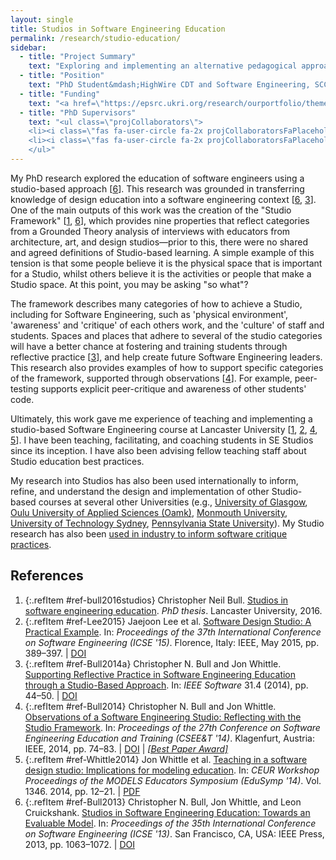```yaml
---
layout: single
title: Studios in Software Engineering Education
permalink: /research/studio-education/
sidebar:
  - title: "Project Summary"
    text: "Exploring and implementing an alternative pedagogical approach in Software Engineering, studio-based learning."
  - title: "Position"
    text: "PhD Student&mdash;HighWire CDT and Software Engineering, SCC, Lancaster University (2010-2015)"
  - title: "Funding"
    text: "<a href=\"https://epsrc.ukri.org/research/ourportfolio/themes/digitaleconomy/activities/cdts/\">HighWire CDT (EPSRC)</a>"
  - title: "PhD Supervisors"
    text: "<ul class=\"projCollaborators\">
    <li><i class=\"fas fa-user-circle fa-2x projCollaboratorsFaPlaceholder\" aria-hidden=\"true\"></i>Jon Whittle</li>
    <li><i class=\"fas fa-user-circle fa-2x projCollaboratorsFaPlaceholder\" aria-hidden=\"true\"></i>Leon Cruickshank</li>
    </ul>"
---
```


<!-- markdownlint-disable MD033 -->

My PhD research explored the education of software engineers using a studio-based approach \[[6][Bull2013]\]. This research was grounded in transferring knowledge of design education into a software engineering context \[[6][Bull2013], [3][Bull2014a]\]. One of the main outputs of this work was the creation of the "Studio Framework" \[[1][bull2016studios], [6][Bull2013]\], which provides nine properties that reflect categories from a Grounded Theory analysis of interviews with educators from architecture, art, and design studios&mdash;prior to this, there were no shared and agreed definitions of Studio-based learning. A simple example of this tension is that some people believe it is the physical space that is important for a Studio, whilst others believe it is the activities or people that make a Studio space. At this point, you may be asking "so what"?

The framework describes many categories of how to achieve a Studio, including for Software Engineering, such as 'physical environment', 'awareness' and 'critique' of each others work, and the 'culture' of staff and students. Spaces and places that adhere to several of the studio categories will have a better chance at fostering and training students through reflective practice \[[3][Bull2014a]\], and help create future Software Engineering leaders. This research also provides examples of how to support specific categories of the framework, supported through observations \[[4][Bull2014]\]. For example, peer-testing supports explicit peer-critique and awareness of other students' code.

Ultimately, this work gave me experience of teaching and implementing a studio-based Software Engineering course at Lancaster University \[[1][bull2016studios], [2][Lee2015], [4][Bull2014], [5][Whittle2014]\]. I have been teaching, facilitating, and coaching students in SE Studios since its inception. I have also been advising fellow teaching staff about Studio education best practices.

My research into Studios has also been used internationally to inform, refine, and understand the design and implementation of other Studio-based courses at several other Universities (e.g., [University of Glasgow](https://doi.org/10.1109/CSEET.2017.23 "Experimenting with Realism in Software Engineering Team Projects: An Experience Report"), [Oulu University of Applied Sciences (Oamk)](https://www.abdn.ac.uk/education/research/eitn/journal/112/), [Monmouth University](https://ieeexplore.ieee.org/abstract/document/8424773 "Acquiring Professional Software Engineering Skills through Studio-based Learning"), [University of Technology Sydney](https://doi.org/10.1145/3286960.3286964 "What is the Effect of a Software Studio Experience on a Student’sEmployability?"), [Pennsylvania State University](https://doi.org/10.1109/FIE.2016.7757350 "A design studio course in application development: Lessons learned")). My Studio research has also been [used in industry to inform software critique practices](https://www.zeitspace.com/blog/were-starting-to-critique-software.-heres-why).

## References

<!-- Reference IDs, links, and link title|venue|year -->
[bull2016studios]: #ref-bull2016studios "Studios in software engineering education | PhD Thesis | 2016"
[Lee2015]: #ref-Lee2015 "Software Design Studio: A Practical Example | ICSE | 2015"
[Bull2014a]: #ref-Bull2014a "Supporting Reflective Practice in Software Engineering Education through a Studio-Based Approach | IEEE Software | 2014"
[Bull2014]: #ref-Bull2014 "Observations of a Software Engineering Studio: Reflecting with the Studio Framework | CSEE&T | 2014"
[Whittle2014]: #ref-Whittle2014 "Teaching in a software design studio: Implications for modeling education | EduSymp | 2014"
[Bull2013]: #ref-Bull2013 "Studios in Software Engineering Education: Towards an Evaluable Model | ICSE | 2013"

1. {:.refItem #ref-bull2016studios} Christopher Neil Bull. [Studios in software engineering education](https://eprints.lancs.ac.uk/id/eprint/79064). _PhD thesis_. Lancaster University, 2016.
2. {:.refItem #ref-Lee2015} Jaejoon Lee et al. [Software Design Studio: A Practical Example](https://ieeexplore.ieee.org/document/7202989). In: _Proceedings of the 37th International Conference on Software Engineering (ICSE '15)_. Florence, Italy: IEEE, May 2015, pp. 389–397. \| [DOI](https://doi.org/10.1109/ICSE.2015.171)
3. {:.refItem #ref-Bull2014a} Christopher N. Bull and Jon Whittle. [Supporting Reflective Practice in Software Engineering Education through a Studio-Based Approach](https://ieeexplore.ieee.org/document/6774769). In: _IEEE Software_ 31.4 (2014), pp. 44–50. \| [DOI](https://doi.org/10.1109/MS.2014.52)
4. {:.refItem #ref-Bull2014} Christopher N. Bull and Jon Whittle. [Observations of a Software Engineering Studio: Reflecting  with  the  Studio  Framework](https://ieeexplore.ieee.org/document/6816784).  In: _Proceedings of the 27th Conference on Software Engineering Education and Training (CSEE&T '14)_. Klagenfurt, Austria: IEEE, 2014, pp. 74–83. \| [DOI](https://doi.org/10.1109/CSEET.2014.6816784) \| _[\[Best Paper Award\]](https://conferences.computer.org/cseet/)_
5. {:.refItem #ref-Whittle2014} Jon Whittle et al. [Teaching in a software design studio: Implications for modeling education](http://ceur-ws.org/Vol-1346/). In: _CEUR Workshop Proceedings of the MODELS Educators Symposium (EduSymp '14)_. Vol. 1346. 2014, pp. 12–21. \| [PDF](http://ceur-ws.org/Vol-1346/edusymp2014_paper_1.pdf)
6. {:.refItem #ref-Bull2013} Christopher  N.  Bull,  Jon  Whittle,  and  Leon  Cruickshank. [Studios  in  Software  Engineering Education: Towards an Evaluable Model](https://ieeexplore.ieee.org/document/6606656). In: _Proceedings of the 35th International Conference on Software Engineering (ICSE '13)_. San Francisco, CA, USA: IEEE Press, 2013, pp. 1063–1072. \| [DOI](https://doi.org/10.1109/ICSE.2013.6606656)

